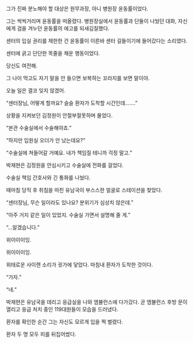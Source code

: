 그가 진짜 분노해야 할 대상은 원무과장, 아니 병원장 윤동률이었다.

그는 씩씩거리며 윤동률을 떠올렸다. 병원장실에서 윤동률과 단둘이 나눴던 대화, 자신에게 검을 겨누던 윤동률의 에고를 되새김질했다.

센터의 입실 권리를 제한한 건 윤동률이 이른바 센터 길들이기에 들어갔다는 소리였다.

센터에 굵고 단단한 목줄을 채운 행동이었다.

당신도 여전해.

그 나이 먹고도 자기 말을 안 들으면 보복하는 꼬라지를 보면 말이야.

오늘 일은 결코 잊지 않겠어.

“센터장님, 어떻게 할까요? 슬슬 환자가 도착할 시간인데…….”

상황을 지켜보던 김정원이 안절부절못하며 물었다.

“본관 수술실에서 수술해야죠.”

“하지만 입원실 오더가 안 났는데요?”

“수술실에 쳐들어갈 거예요. 내가 책임질 테니까 걱정 말고.”

박재현은 김정원을 안심시키고 수술실에 전화를 걸었다.

수술실 책임 간호사와 긴 통화를 나눴다.

때마침 당직 후 취침을 마친 유남국이 부스스한 얼굴로 스테이션을 찾았다.

“센터장님, 무슨 일이라도 있나요? 분위기가 심상치 않은데.”

“아주 거지 같은 일이 있었지. 수술실 가면서 설명해 줄 게.”

“…알겠습니다.”

위이이이잉.

위이이이잉.

위태로운 사이렌 소리가 귓가에 닿았다. 마침내 환자가 도착한 것이다.

“가자.”

“네.”

박재현은 유남국을 데리고 응급실을 나와 엠뷸런스에 다가갔다. 곧 엠뷸런스 후방 문이 열리고 응급 처치 중인 119대원들이 모습을 드러냈다.

환자를 확인한 순간 그는 자신도 모르게 입을 쩍 벌렸다.

환자 두 명 모두 피를 뒤집어썼다.